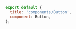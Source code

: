 ```js filename="CSF 2 - Button.stories.js|jsx|ts|tsx" renderer="common" language="js"
export default {
  title: 'components/Button',
  component: Button,
};
```
